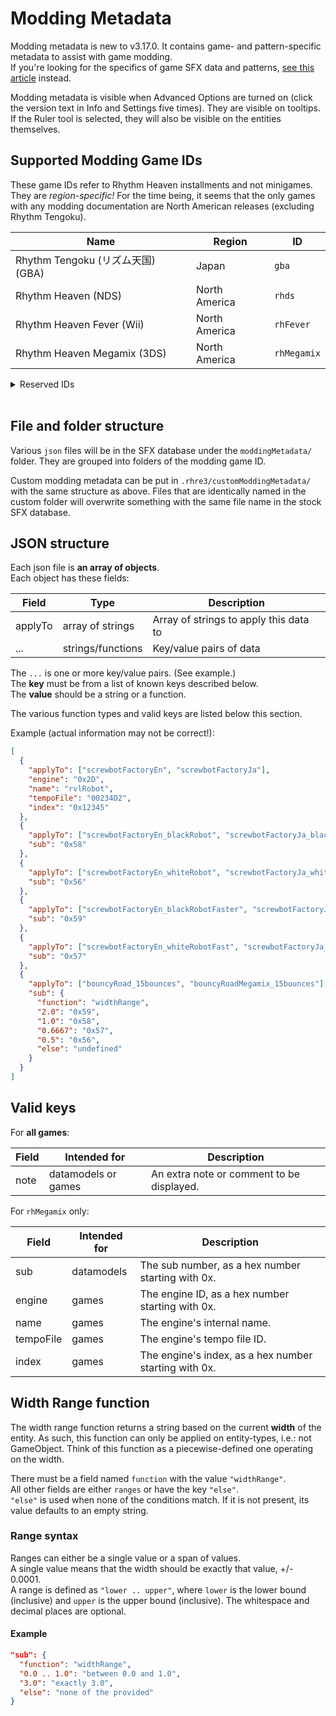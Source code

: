 # Modding Metadata

Modding metadata is new to v3.17.0. It contains game- and pattern-specific
metadata to assist with game modding.<br>
If you're looking for the specifics of game SFX data and patterns, [see this article](JSON-object-definitions.md) instead.

Modding metadata is visible when Advanced Options are turned on (click the
version text in Info and Settings five times). They are visible on tooltips.
If the Ruler tool is selected, they will also be visible on the entities
themselves.

## Supported Modding Game IDs

These game IDs refer to Rhythm Heaven installments and not minigames.
They are *region-specific!* For the time being, it seems that the only games
with any modding documentation are North American releases (excluding Rhythm Tengoku).

| Name | Region | ID |
|---|---|---|
| Rhythm Tengoku (リズム天国) (GBA) | Japan | `gba` |
| Rhythm Heaven (NDS) | North America | `rhds` |
| Rhythm Heaven Fever (Wii) | North America | `rhFever` |
| Rhythm Heaven Megamix (3DS) | North America | `rhMegamix` |

<details><summary>Reserved IDs</summary>
<br>
<p>These IDs are reserved for future use, but are <strong>not</strong> currently usable.</p>
<table class="table table-striped table-bordered">
<thead>
<tr>
<th>Name</th>
<th>Region</th>
<th>ID</th>
</tr>
</thead>
<tbody>
<tr>
<td>Rhythm Tengoku Arcade (ARCADE)</td>
<td>Japan</td>
<td><code>gbaArcade</code></td>
</tr>
<tr>
<td>Rhythm Tengoku Gold (リズム天国ゴールド) (NDS)</td>
<td>Japan</td>
<td><code>rhdsJa</code></td>
</tr>
<tr>
<td>Rhythm Paradise (NDS)</td>
<td>Europe</td>
<td><code>rhdsEu</code></td>
</tr>
<tr>
<td>Rhythm World (리듬세상) (NDS)</td>
<td>Korea</td>
<td><code>rhdsKo</code></td>
</tr>
<tr>
<td>Minna no Rhythm Tengoku (みんなのリズム天国) (Wii)</td>
<td>Japan</td>
<td><code>rhFeverJa</code></td>
</tr>
<tr>
<td>Beat the Beat: Rhythm Paradise (Wii)</td>
<td>Europe</td>
<td><code>rhFeverEu</code></td>
</tr>
<tr>
<td>Rhythm World Wii (리듬 세상 Wii) (Wii)</td>
<td>Korea</td>
<td><code>rhFeverKo</code></td>
</tr>
<tr>
<td>Rhythm Tengoku The Best+ (リズム天国ザ・ベスト+) (3DS)</td>
<td>Japan</td>
<td><code>rhMegamixJa</code></td>
</tr>
<tr>
<td>Rhythm Paradise Megamix (3DS)</td>
<td>Europe</td>
<td><code>rhMegamixEu</code></td>
</tr>
<tr>
<td>Rhythm World The Best+ (리듬세상・더베스트+) (3DS)</td>
<td>Korea</td>
<td><code>rhMegamixKo</code></td>
</tr>
</tbody>
</table>
</details>
<br>

## File and folder structure
Various `json` files will be in the SFX database under the `moddingMetadata/` folder.
They are grouped into folders of the modding game ID.

Custom modding metadata can be put in `.rhre3/customModdingMetadata/` with the same structure
as above. Files that are identically named in the custom folder will overwrite something with
the same file name in the stock SFX database.

## JSON structure
Each json file is **an array of objects**.<br>
Each object has these fields:

| Field | Type | Description |
|---|---|---|
| applyTo | array of strings | Array of strings to apply this data to |
| ... | strings/functions | Key/value pairs of data |

The `...` is one or more key/value pairs. (See example.)<br>
The **key** must be from a list of known keys described below.<br>
The **value** should be a string or a function.

The various function types and valid keys are listed below this section.

Example (actual information may not be correct!):<br>
```json
[
  {
    "applyTo": ["screwbotFactoryEn", "screwbotFactoryJa"],
    "engine": "0x2D",
    "name": "rvlRobot",
    "tempoFile": "00234D2",
    "index": "0x12345"
  },
  {
    "applyTo": ["screwbotFactoryEn_blackRobot", "screwbotFactoryJa_blackRobot"],
    "sub": "0x58"
  },
  {
    "applyTo": ["screwbotFactoryEn_whiteRobot", "screwbotFactoryJa_whiteRobot"],
    "sub": "0x56"
  },
  {
    "applyTo": ["screwbotFactoryEn_blackRobotFaster", "screwbotFactoryJa_blackRobotFaster"],
    "sub": "0x59"
  },
  {
    "applyTo": ["screwbotFactoryEn_whiteRobotFast", "screwbotFactoryJa_whiteRobotFast"],
    "sub": "0x57"
  },
  {
    "applyTo": ["bouncyRoad_15bounces", "bouncyRoadMegamix_15bounces"],
    "sub": {
      "function": "widthRange",
      "2.0": "0x59",
      "1.0": "0x58",
      "0.6667": "0x57",
      "0.5": "0x56",
      "else": "undefined"
    }
  }
]
```

## Valid keys

For **all games**:

| Field | Intended for | Description |
|---|---|---|
| note | datamodels or games | An extra note or comment to be displayed. |

For `rhMegamix` only:

| Field | Intended for | Description |
|---|---|---|
| sub | datamodels | The sub number, as a hex number starting with 0x. |
| engine | games | The engine ID, as a hex number starting with 0x. |
| name | games | The engine's internal name. |
| tempoFile | games | The engine's tempo file ID. |
| index | games | The engine's index, as a hex number starting with 0x. |

## Width Range function

The width range function returns a string based on the current **width** of the entity.
As such, this function can only be applied on entity-types, i.e.: not GameObject.
Think of this function as a piecewise-defined one operating on the width.

There must be a field named `function` with the value `"widthRange"`.<br>
All other fields are either `ranges` or have the key `"else"`.<br>
`"else"` is used when none of the conditions match.
If it is not present, its value defaults to an empty string.

### Range syntax
Ranges can either be a single value or a span of values.<br>
A single value means that the width should be exactly that value, +/- 0.0001.<br>
A range is defined as `"lower .. upper"`, where `lower` is the lower bound (inclusive)
and `upper` is the upper bound (inclusive). The whitespace and decimal places are optional.

#### Example
```json
"sub": {
  "function": "widthRange",
  "0.0 .. 1.0": "between 0.0 and 1.0",
  "3.0": "exactly 3.0",
  "else": "none of the provided"
}
```